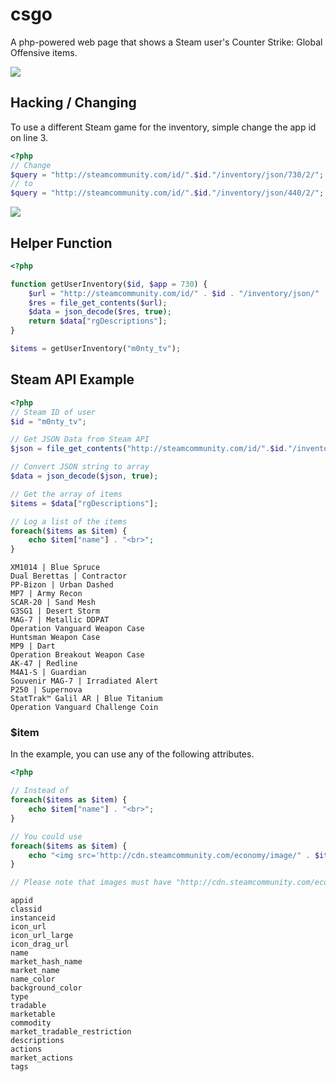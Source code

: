 # csgo

A php-powered web page that shows a Steam user's Counter Strike: Global Offensive items.

![](http://i.imgur.com/z0daY2d.jpg)

## Hacking / Changing

To use a different Steam game for the inventory, simple change the app id on line 3.

``` php
<?php
// Change
$query = "http://steamcommunity.com/id/".$id."/inventory/json/730/2/";
// to
$query = "http://steamcommunity.com/id/".$id."/inventory/json/440/2/";
```

![](http://i.imgur.com/LpVHXZv.jpg)

## Helper Function

``` php
<?php

function getUserInventory($id, $app = 730) {
    $url = "http://steamcommunity.com/id/" . $id . "/inventory/json/" . $app . "/2/";
    $res = file_get_contents($url);
    $data = json_decode($res, true);
    return $data["rgDescriptions"];
}

$items = getUserInventory("m0nty_tv");

```

## Steam API Example

``` php
<?php
// Steam ID of user
$id = "m0nty_tv";

// Get JSON Data from Steam API
$json = file_get_contents("http://steamcommunity.com/id/".$id."/inventory/json/730/2/");

// Convert JSON string to array
$data = json_decode($json, true);

// Get the array of items
$items = $data["rgDescriptions"];

// Log a list of the items
foreach($items as $item) {
    echo $item["name"] . "<br>";
}
```

```
XM1014 | Blue Spruce
Dual Berettas | Contractor
PP-Bizon | Urban Dashed
MP7 | Army Recon
SCAR-20 | Sand Mesh
G3SG1 | Desert Storm
MAG-7 | Metallic DDPAT
Operation Vanguard Weapon Case
Huntsman Weapon Case
MP9 | Dart
Operation Breakout Weapon Case
AK-47 | Redline
M4A1-S | Guardian
Souvenir MAG-7 | Irradiated Alert
P250 | Supernova
StatTrak™ Galil AR | Blue Titanium
Operation Vanguard Challenge Coin
```

### $item

In the example, you can use any of the following attributes.

``` php
<?php

// Instead of
foreach($items as $item) {
    echo $item["name"] . "<br>";
}

// You could use
foreach($items as $item) {
    echo "<img src='http://cdn.steamcommunity.com/economy/image/" . $item["icon_url_large"] . "'><br>";
}

// Please note that images must have "http://cdn.steamcommunity.com/economy/image/" prepended before $item["icon_url_large"]
```

```
appid
classid
instanceid
icon_url
icon_url_large
icon_drag_url
name
market_hash_name
market_name
name_color
background_color
type
tradable
marketable
commodity
market_tradable_restriction
descriptions
actions
market_actions
tags
```
